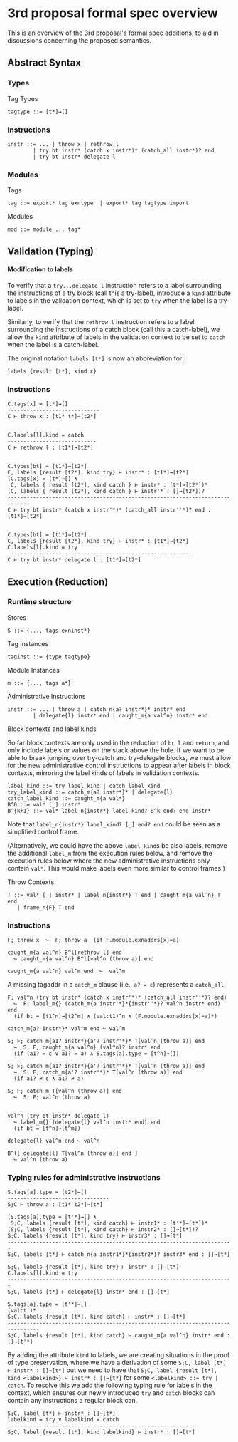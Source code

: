 # 3rd proposal formal spec overview

This is an overview of the 3rd proposal's formal spec additions, to aid in discussions concerning the proposed semantics.

## Abstract Syntax

### Types

Tag Types

```
tagtype ::= [t*]→[]
```

### Instructions

```
instr ::= ... | throw x | rethrow l
        | try bt instr* (catch x instr*)* (catch_all instr*)? end
        | try bt instr* delegate l
```

### Modules

Tags

```
tag ::= export* tag exntype  | export* tag tagtype import
```

Modules

```
mod ::= module ... tag*
```

## Validation (Typing)

#### Modification to labels

To verify that a `try...delegate l` instruction refers to a label surrounding the instructions of a try block (call this a try-label), introduce a `kind` attribute to labels in the validation context, which is set to `try` when the label is a try-label.

Similarly, to verify that the `rethrow l` instruction refers to a label surrounding the instructions of a catch block (call this a catch-label), we allow the `kind` attribute of labels in the validation context to be set to `catch` when the label is a catch-label.

The original notation `labels [t*]` is now an abbreviation for:

```
labels {result [t*], kind ε}
```


### Instructions


```
C.tags[x] = [t*]→[]
-----------------------------
C ⊢ throw x : [t1* t*]→[t2*]


C.labels[l].kind = catch
----------------------------
C ⊢ rethrow l : [t1*]→[t2*]


C.types[bt] = [t1*]→[t2*]
C, labels {result [t2*], kind try} ⊢ instr* : [t1*]→[t2*]
(C.tags[x] = [t*]→[] ∧
 C, labels { result [t2*], kind catch } ⊢ instr* : [t*]→[t2*])*
(C, labels { result [t2*], kind catch } ⊢ instr'* : []→[t2*])?
-----------------------------------------------------------------------------
C ⊢ try bt instr* (catch x instr'*)* (catch_all instr''*)? end : 	[t1*]→[t2*]


C.types[bt] = [t1*]→[t2*]
C, labels {result [t2*], kind try} ⊢ instr* : [t1*]→[t2*]
C.labels[l].kind = try
----------------------------------------------------------
C ⊢ try bt instr* delegate l : [t1*]→[t2*]
```

## Execution (Reduction)

### Runtime structure

Stores

```
S ::= {..., tags exninst*}
```

Tag Instances

```
taginst ::= {type tagtype}
```

Module Instances

```
m ::= {..., tags a*}
```

Administrative Instructions

```
instr ::= ... | throw a | catch_n{a? instr*}* instr* end
        | delegate{l} instr* end | caught_m{a val^n} instr* end
```

Block contexts and label kinds

So far block contexts are only used in the reduction of `br l` and `return`, and only include labels or values on the stack above the hole. If we want to be able to break jumping over try-catch and try-delegate blocks, we must allow for the new administrative control instructions to appear after labels in block contexts, mirroring the label kinds of labels in validation contexts.

```
label_kind ::= try_label_kind | catch_label_kind
try_label_kind ::= catch_m{a? instr*}* | delegate{l}
catch_label_kind ::= caught_m{a val*}
B^0 ::= val* [_] instr*
B^{k+1} ::= val* label_n{instr*} label_kind? B^k end? end instr*
```

Note that `label_n{instr*} label_kind? [_] end? end` could be seen as a simplified control frame.

(Alternatively, we could have the above `label_kind`s be also labels,  remove the additional `label_m` from the execution rules below, and remove the execution rules below where the new administrative instructions only contain `val*`. This would make labels even more similar to control frames.)

Throw Contexts

```
T ::= val* [_] instr* | label_n{instr*} T end | caught_m{a val^n} T end
   | frame_n{F} T end
```

### Instructions


```
F; throw x  ↪  F; throw a  (if F.module.exnaddrs[x]=a)

caught_m{a val^n} B^l[rethrow l] end
  ↪ caught_m{a val^n} B^l[val^n (throw a)] end

caught_m{a val^n} val^m end  ↪  val^m
```

A missing tagaddr in a `catch_m` clause (i.e., `a? = ε`) represents a `catch_all`.

```
F; val^n (try bt instr* (catch x instr'*)* (catch_all instr''*)? end)
  ↪  F; label_m{} (catch_m{a instr'*}*{instr''*}? val^n instr* end) end
  (if bt = [t1^n]→[t2^m] ∧ (val:t1)^n ∧ (F.module.exnaddrs[x]=a)*)

catch_m{a? instr*}* val^m end ↪ val^m

S; F; catch_m{a1? instr*}{a'? instr'*}* T[val^n (throw a)] end
  ↪  S; F; caught_m{a val^n} (val^n)? instr* end
  (if (a1? = ε ∨ a1? = a) ∧ S.tags(a).type = [t^n]→[])

S; F; catch_m{a1? instr*}{a'? instr'*}* T[val^n (throw a)] end
  ↪  S; F; catch_m{a'? instr'*}* T[val^n (throw a)] end
  (if a1? ≠ ε ∧ a1? ≠ a)

S; F; catch_m T[val^n (throw a)] end
  ↪  S; F; val^n (throw a)


val^n (try bt instr* delegate l)
  ↪ label_m{} (delegate{l} val^n instr* end) end
  (if bt = [t^n]→[t^m])

delegate{l} val^n end ↪ val^n

B^l[ delegate{l} T[val^n (throw a)] end ]
  ↪ val^n (throw a)
```

### Typing rules for administrative instructions

```
S.tags[a].type = [t2*]→[]
--------------------------------
S;C ⊢ throw a : [t1* t2*]→[t*]

(S.tags[a].type = [t'*]→[] ∧
 S;C, labels {result [t*], kind catch} ⊢ instr1* : [t'*]→[t*])*
(S;C, labels {result [t*], kind catch} ⊢ instr2* : []→[t*])?
S;C, labels {result [t*], kind try} ⊢ instr3* : []→[t*]
-----------------------------------------------------------------------
S;C, labels [t*] ⊢ catch_n{a instr1*}*{instr2*}? instr3* end : []→[t*]

S;C, labels {result [t*], kind try} ⊢ instr* : []→[t*]
C.labels[l].kind = try
-----------------------------------------------------------------------
S;C, labels [t*] ⊢ delegate{l} instr* end : []→[t*]

S.tags[a].type = [t'*]→[]
(val:t')*
S;C, labels {result [t*], kind catch} ⊢ instr* : []→[t*]
--------------------------------------------------------------------------------
S;C, labels {result [t*], kind catch} ⊢ caught_m{a val^n} instr* end : []→[t'*]
```

By adding the attribute `kind` to labels, we are creating situations in the proof of type preservation, where we have a derivation of some `S;C, label [t*] ⊢ instr* : []→[t*]` but we need to have that `S;C, label {result [t*], kind <labelkind>} ⊢ instr* : []→[t*]` for some `<labelkind> ::= try | catch`. To resolve this we add the following typing rule for labels in the context, which ensures our newly introduced `try` and `catch` blocks can contain any instructions a regular block can.

```
S;C, label [t*] ⊢ instr* : []→[t*]
labelkind = try ∨ labelkind = catch
-----------------------------------------------------------
S;C, label {result [t*], kind labelkind} ⊢ instr* : []→[t*]
```

